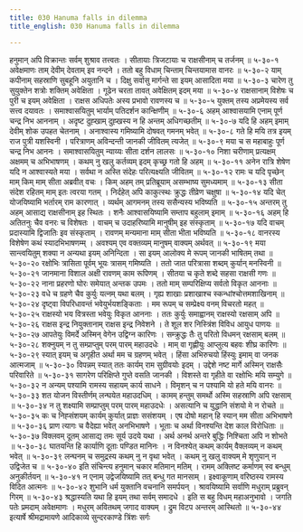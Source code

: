 ```yaml
---
title: 030 Hanuma falls in dilemma
title_english: 030 Hanuma falls in dilemma

---
```

<div class="audioEmbed"  caption="श्रीराम-हरिसीताराममूर्ति-घनपाठिभ्यां वचनम्" src="https://archive.org/download/Ramayana-recitation-Sriram-harisItArAmamUrti-Ghanapaati-v2/Kanda_5/Kanda_5_SK-030-Hanuma_falls_in_dilemma.mp3"></div>
हनुमान् अपि विक्रान्तः सर्वम् शुश्राव तत्त्वतः ।  
सीतायाः त्रिजटायाः च राक्षसीनाम् च तर्जनम् ॥ ५-३०-१  
अवेक्षमाणः ताम् देवीम् देवताम् इव नन्दने ।  
ततो बहु विधाम् चिन्ताम् चिन्तयामास वानरः ॥ ५-३०-२  
याम् कपीनाम् सहस्राणि सुबहूनि अयुतानि च ।  
दिक्षु सर्वासु मार्गन्ते सा इयम् आसादिता मया ॥ ५-३०-३  
चारेण तु सुयुक्तेन शत्रोः शक्तिम् अवेक्षिता ।  
गूढेन चरता तावत् अवेक्षितम् इदम् मया ॥ ५-३०-४  
राक्षसानाम् विशेषः च पुरी च इयम् अवेक्षिता ।  
राक्षस अधिपतेः अस्य प्रभावो रावणस्य च ॥ ५-३०-५  
युक्तम् तस्य अप्रमेयस्य सर्व सत्त्व दयावतः ।  
समाश्वासयितुम् भार्याम् पतिदर्शन कान्क्षिणीम् ॥ ५-३०-६  
अहम् आश्वासयामि एनाम् पूर्ण चन्द्र निभ आननाम् ।  
अदृष्ट दुह्खाम् दुह्खस्य न हि अन्तम् अधिगच्छतीम् ॥ ५-३०-७  
यदि हि अहम् इमाम् देवीम् शोक उपहत चेतनाम् ।  
अनाश्वास्य गमिष्यामि दोषवत् गमनम् भवेत् ॥ ५-३०-८  
गते हि मयि तत्र इयम् राज पुत्री यशस्विनी ।  
परित्राणम् अविन्दन्ती जानकी जीवितम् त्यजेत् ॥ ५-३०-९  
मया च स महाबाहुः पूर्ण चन्द्र निभ आननः ।  
समाश्वासयितुम् न्याय्यः सीता दर्शन लालसः ॥ ५-३०-१०  
निशा चरीणाम् प्रत्यक्षम् अक्षमम् च अभिभाषणम् ।  
कथम् नु खलु कर्तव्यम् इदम् कृच्छ्र गतो हि अहम् ॥ ५-३०-११  
अनेन रात्रि शेषेण यदि न आश्वास्यते मया ।  
सर्वथा न अस्ति संदेहः परित्यक्ष्यति जीवितम् ॥ ५-३०-१२  
रामः च यदि पृच्छेन् माम् किम् माम् सीता अब्रवीत् वचः ।  
किम् अहम् तम् प्रतिब्रूयाम् असम्भाष्य सुमध्यमाम् ॥ ५-३०-१३  
सीता संदेश रहितम् माम् इतः त्वरया गतम् ।  
निर्दहेत् अपि काकुत्स्थः क्रुद्धः तीव्रेण चक्षुषा ॥ ५-३०-१४  
यदि चेत् योजयिष्यामि भर्तारम् राम कारणात् ।  
व्यर्थम् आगमनम् तस्य ससैन्यस्य भविष्यति ॥ ५-३०-१५  
अन्तरम् तु अहम् आसाद्य राक्षसीनाम् इह स्थितः ।  
शनैः आश्वासयिष्यामि सम्ताप बहुलाम् इमाम् ॥ ५-३०-१६  
अहम् हि अतितनुः चैव वनरः च विशेषतः ।  
वाचम् च उदाहरिष्यामि मानुषीम् इह संस्कृताम् ॥ ५-३०-१७  
यदि वाचम् प्रदास्यामि द्विजातिः इव संस्कृताम् ।  
रावणम् मन्यमाना माम् सीता भीता भविष्यति ॥ ५-३०-१८  
वानरस्य विशेषेण कथं स्यादभिभाषणम्म् ।  
अवश्यम् एव वक्तव्यम् मानुषम् वाक्यम् अर्थवत् ॥ ५-३०-१९  
मया सान्त्वयितुम् शक्या न अन्यथा इयम् अनिन्दिता ।  
सा इयम् आलोक्य मे रूपम् जानकी भाषितम् तथा ॥ ५-३०-२०  
रक्षोभिः त्रासिता पूर्वम् भूयः त्रासम् गमिष्यति ।  
ततो जात परित्रासा शब्दम् कुर्यान् मनस्विनी ॥ ५-३०-२१  
जानमाना विशाल अक्षी रावणम् काम रूपिणम् ।  
सीतया च कृते शब्दे सहसा राक्षसी गणः ॥ ५-३०-२२  
नाना प्रहरणो घोरः समेयात् अन्तक उपमः ।  
ततो माम् सम्परिक्षिप्य सर्वतो विकृत आननाः ॥ ५-३०-२३  
वधे च ग्रहणे चैव कुर्युः यत्नम् यथा बलम् ।  
गृह्य शाखाः प्रशाखाश्च स्कन्धांश्चोत्तमशाखिनाम् ॥ ५-३०-२४  
दृष्ट्वा विपरिधावन्तं भवेयुर्भयशङ्किताः ।  
मम रूपम् च सम्प्रेक्ष्य वनम् विचरतो महत् ॥ ५-३०-२५  
राक्षस्यो भय वित्रस्ता भवेयुः विकृत आननाः ।  
ततः कुर्युः समाह्वानम् राक्षस्यो रक्षसाम् अपि ॥ ५-३०-२६  
राक्षस इन्द्र नियुक्तानाम् राक्षस इन्द्र निवेशने ।  
ते शूल शर निस्त्रिंश विविध आयुध पाणयः ॥ ५-३०-२७  
आपतेयुः विमर्दे अस्मिन् वेगेन उद्विग्न कारिणः ।  
सम्क्रुद्धः तैः तु परितो विधमन् रक्षसाम् बलम् ॥ ५-३०-२८  
शक्नुयम् न तु सम्प्राप्तुम् परम् पारम् महाउदधेः ।  
माम् वा गृह्णीयुः आप्लुत्य बहवः शीघ्र कारिणः ॥ ५-३०-२९  
स्यात् इयम् च अगृहीत अर्था मम च ग्रहणम् भवेत् ।  
हिंसा अभिरुचयो हिंस्युः इमाम् वा जनक आत्मजाम् ॥ ५-३०-३०  
विपन्नम् स्यात् ततः कार्यम् राम सुग्रीवयोः इदम् ।  
उद्देशे नष्ट मार्गे अस्मिन् राक्षसैः परिवारिते ॥ ५-३०-३१  
सागरेण परिक्षिप्ते गुप्ते वसति जानकी ।  
विशस्ते वा गृहीते वा रक्षोभिः मयि सम्युगे ॥ ५-३०-३२  
न अन्यम् पश्यामि रामस्य सहायम् कार्य साधने ।  
विमृशन् च न पश्यामि यो हते मयि वानरः ॥ ५-३०-३३  
शत योजन विस्तीर्णम् लन्घयेत महाउदधिम् ।  
कामम् हन्तुम् समर्थो अस्मि सहस्राणि अपि रक्षसाम् ॥ ५-३०-३४  
न तु शक्ष्यामि सम्प्राप्तुम् परम् पारम् महाउदधेः ।  
असत्यानि च युद्धानि संशयो मे न रोचते ॥ ५-३०-३५  
कः च निह्संशयम् कार्यम् कुर्यात् प्राज्ञः ससंशयम् ।  
एष दोषो महान् हि स्यान् मम सीता अभिभाषणे ॥ ५-३०-३६  
प्राण त्यागः च वैदेह्या भवेत् अनभिभाषणे ।  
भूताः च अर्था विनश्यन्ति देश काल विरोधिताः ॥ ५-३०-३७  
विक्लवम् दूतम् आसाद्य तमः सूर्य उदये यथा ।  
अर्थ अनर्थ अन्तरे बुद्धिः निश्चिता अपि न शोभते ॥ ५-३०-३८  
घातयन्ति हि कार्याणि दूताः पण्डित मानिनः ।  
न विनश्येत् कथम् कार्यम् वैक्लव्यम् न कथम् भवेत् ॥ ५-३०-३९  
लन्घनम् च समुद्रस्य कथम् नु न वृथा भवेत् ।  
कथम् नु खलु वाक्यम् मे शृणुयान् न उद्विजेत च ॥ ५-३०-४०  
इति संचिन्त्य हनुमान् चकार मतिमान् मतिम् ।  
रामम् अक्लिष्ट कर्माणम् स्व बन्धुम् अनुकीर्तयन् ॥ ५-३०-४१  
न एनाम् उद्वेजयिष्यामि तत् बन्धु गत मानसाम् ।  
इक्ष्वाकूणाम् वरिष्ठस्य रामस्य विदित आत्मनः ॥ ५-३०-४२  
शुभानि धर्म युक्तानि वचनानि समर्पयन् ।  
श्रावयिष्यामि सर्वाणि मधुराम् प्रब्रुवन् गिरम् ॥ ५-३०-४३  
श्रद्धास्यति यथा हि इयम् तथा सर्वम् समादधे ।  
इति स बहु विधम् महाअनुभावो ।  
जगति पतेः प्रमदाम् अवेक्षमाणः ।  
मधुरम् अवितथम् जगाद वाक्यम् ।  
द्रुम विटप अन्तरम् आस्थितो ॥ ५-३०-४४  
इत्यार्षे श्रीमद्रामायणे आदिकाव्ये सुन्दरकाण्डे त्रिंशः सर्गः